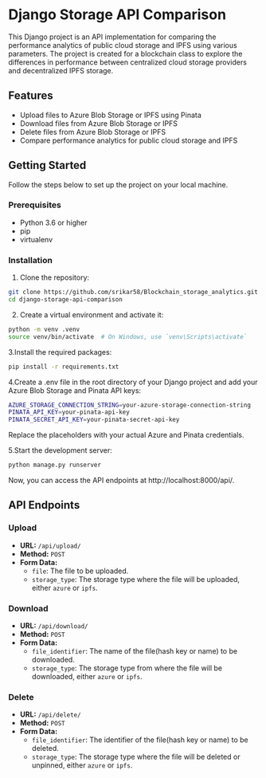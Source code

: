 # Django Storage API Comparison

This Django project is an API implementation for comparing the performance analytics of public cloud storage and IPFS using various parameters. The project is created for a blockchain class to explore the differences in performance between centralized cloud storage providers and decentralized IPFS storage.

## Features

- Upload files to Azure Blob Storage or IPFS using Pinata
- Download files from Azure Blob Storage or IPFS
- Delete files from Azure Blob Storage or IPFS
- Compare performance analytics for public cloud storage and IPFS

## Getting Started

Follow the steps below to set up the project on your local machine.

### Prerequisites

- Python 3.6 or higher
- pip
- virtualenv

### Installation

1. Clone the repository:

```bash
git clone https://github.com/srikar58/Blockchain_storage_analytics.git
cd django-storage-api-comparison
```

2. Create a virtual environment and activate it:
```bash
python -m venv .venv
source venv/bin/activate  # On Windows, use `venv\Scripts\activate`
```

3.Install the required packages:
```bash
pip install -r requirements.txt
```

4.Create a .env file in the root directory of your Django project and add your Azure Blob Storage and Pinata API keys:
```bash
AZURE_STORAGE_CONNECTION_STRING=your-azure-storage-connection-string
PINATA_API_KEY=your-pinata-api-key
PINATA_SECRET_API_KEY=your-pinata-secret-api-key
```

Replace the placeholders with your actual Azure and Pinata credentials.

5.Start the development server:
```bash
python manage.py runserver
```

Now, you can access the API endpoints at http://localhost:8000/api/.

## API Endpoints

### Upload

- **URL:** `/api/upload/`
- **Method:** `POST`
- **Form Data:**
  - `file`: The file to be uploaded.
  - `storage_type`: The storage type where the file will be uploaded, either `azure` or `ipfs`.

### Download

- **URL:** `/api/download/`
- **Method:** `POST`
- **Form Data:**
  - `file_identifier`: The name of the file(hash key or name) to be downloaded.
  - `storage_type`: The storage type from where the file will be downloaded, either `azure` or `ipfs`.

### Delete

- **URL:** `/api/delete/`
- **Method:** `POST`
- **Form Data:**
  - `file_identifier`: The identifier of the file(hash key or name) to be deleted.
  - `storage_type`: The storage type where the file will be deleted or unpinned, either `azure` or `ipfs`.

